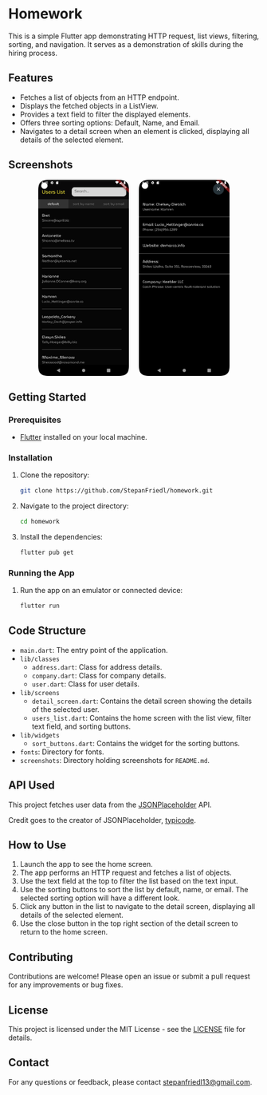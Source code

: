 # Homework

This is a simple Flutter app demonstrating HTTP request, list views, filtering, sorting, and navigation. It serves as a demonstration of skills during the hiring process.

## Features

- Fetches a list of objects from an HTTP endpoint.
- Displays the fetched objects in a ListView.
- Provides a text field to filter the displayed elements.
- Offers three sorting options: Default, Name, and Email.
- Navigates to a detail screen when an element is clicked, displaying all details of the selected element.

## Screenshots

<div style="display: flex; justify-content: space-around; padding: 0 10%;">
  <img src="screenshots/home-screen.png" alt="Home Screen" style="width: 45%;">
  <img src="screenshots/detail_screen.png" alt="Detail Screen" style="width: 45%;">
</div>

## Getting Started

### Prerequisites

- [Flutter](https://flutter.dev/docs/get-started/install) installed on your local machine.

### Installation

1. Clone the repository:
    ```sh
    git clone https://github.com/StepanFriedl/homework.git
    ```
2. Navigate to the project directory:
    ```sh
    cd homework
    ```
3. Install the dependencies:
    ```sh
    flutter pub get
    ```

### Running the App

1. Run the app on an emulator or connected device:
    ```sh
    flutter run
    ```

## Code Structure

- `main.dart`: The entry point of the application.
- `lib/classes`
  - `address.dart`: Class for address details.
  - `company.dart`: Class for company details.
  - `user.dart`: Class for user details.
- `lib/screens`
  - `detail_screen.dart`: Contains the detail screen showing the details of the selected user.
  - `users_list.dart`: Contains the home screen with the list view, filter text field, and sorting buttons.
- `lib/widgets`
  - `sort_buttons.dart`: Contains the widget for the sorting buttons.
- `fonts`: Directory for fonts.
- `screenshots`: Directory holding screenshots for `README.md`.

## API Used

This project fetches user data from the [JSONPlaceholder](https://jsonplaceholder.typicode.com/) API.

Credit goes to the creator of JSONPlaceholder, [typicode](https://github.com/typicode).

## How to Use

1. Launch the app to see the home screen.
2. The app performs an HTTP request and fetches a list of objects.
3. Use the text field at the top to filter the list based on the text input.
4. Use the sorting buttons to sort the list by default, name, or email. The selected sorting option will have a different look.
5. Click any button in the list to navigate to the detail screen, displaying all details of the selected element.
6. Use the close button in the top right section of the detail screen to return to the home screen.

## Contributing

Contributions are welcome! Please open an issue or submit a pull request for any improvements or bug fixes.

## License

This project is licensed under the MIT License - see the [LICENSE](LICENSE) file for details.

## Contact

For any questions or feedback, please contact [stepanfriedl13@gmail.com](mailto:stepanfriedl13@gmail.com).
